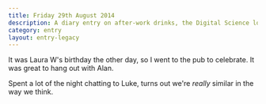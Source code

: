 ```yaml
---
title: Friday 29th August 2014
description: A diary entry on after-work drinks, the Digital Science lot, and chatting to Luke
category: entry
layout: entry-legacy
---
```


It was Laura W's birthday the other day, so I went to the pub to celebrate. It was great to hang out with Alan.

Spent a lot of the night chatting to Luke, turns out we're *really* similar in the way we think.
